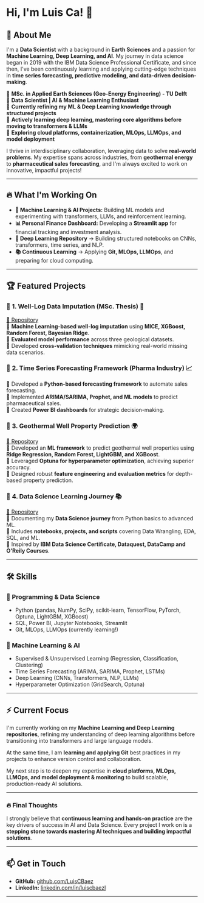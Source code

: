 # Hi, I'm Luis Ca! 👋

## 🚀 About Me
I'm a **Data Scientist** with a background in **Earth Sciences** and a passion for **Machine Learning, Deep Learning, and AI**. My journey in data science began in 2019 with the IBM Data Science Professional Certificate, and since then, I've been continuously learning and applying cutting-edge techniques in **time series forecasting, predictive modeling, and data-driven decision-making**.

🔹 **MSc. in Applied Earth Sciences (Geo-Energy Engineering) - TU Delft**  
🔹 **Data Scientist | AI & Machine Learning Enthusiast**  
🔹 **Currently refining my ML & Deep Learning knowledge through structured projects**  
🔹 **Actively learning deep learning, mastering core algorithms before moving to transformers & LLMs**  
🔹 **Exploring cloud platforms, containerization, MLOps, LLMOps, and model deployment** 

I thrive in interdisciplinary collaboration, leveraging data to solve **real-world problems**. My expertise spans across industries, from **geothermal energy** to **pharmaceutical sales forecasting**, and I'm always excited to work on innovative, impactful projects!

---

## 🔥 What I'm Working On
- **🚀 Machine Learning & AI Projects:** Building ML models and experimenting with transformers, LLMs, and reinforcement learning.
- **📊 Personal Finance Dashboard:** Developing a **Streamlit app** for financial tracking and investment analysis.
- **🧠 Deep Learning Repository** → Building structured notebooks on CNNs, transformers, time series, and NLP.
- **📚 Continuous Learning** → Applying **Git, MLOps, LLMOps**, and preparing for cloud computing.

---

## 🏆 Featured Projects
### 📌 **1. Well-Log Data Imputation (MSc. Thesis)** 🔬
[🔗 Repository](https://github.com/LuisCBaez/Predicting_Well_logs_MICE_TUDelft_Msc_Thesis)  
🔹 **Machine Learning-based well-log imputation** using **MICE, XGBoost, Random Forest, Bayesian Ridge**.  
🔹 **Evaluated model performance** across three geological datasets.  
🔹 Developed **cross-validation techniques** mimicking real-world missing data scenarios.  

### 📌 **2. Time Series Forecasting Framework (Pharma Industry)** 📈
🔹 Developed a **Python-based forecasting framework** to automate sales forecasting.  
🔹 Implemented **ARIMA/SARIMA, Prophet, and ML models** to predict pharmaceutical sales.  
🔹 Created **Power BI dashboards** for strategic decision-making.  

### 📌 **3. Geothermal Well Property Prediction** 🌍
[🔗 Repository](https://github.com/LuisCBaez/well-log-ml)  
🔹 Developed an **ML framework** to predict geothermal well properties using **Ridge Regression, Random Forest, LightGBM, and XGBoost**.  
🔹 Leveraged **Optuna for hyperparameter optimization**, achieving superior accuracy.  
🔹 Designed robust **feature engineering and evaluation metrics** for depth-based property prediction.  

### 📌 **4. Data Science Learning Journey** 📚
[🔗 Repository](https://github.com/LuisCBaez/Data-Science-Learning-Journey)  
🔹 Documenting my **Data Science journey** from Python basics to advanced ML.  
🔹 Includes **notebooks, projects, and scripts** covering Data Wrangling, EDA, SQL, and ML.  
🔹 Inspired by **IBM Data Science Certificate, Dataquest, DataCamp and O'Reily Courses**.  

---

## 🛠️ Skills
### 🔹 Programming & Data Science
- Python (pandas, NumPy, SciPy, scikit-learn, TensorFlow, PyTorch, Optuna, LightGBM, XGBoost)
- SQL, Power BI, Jupyter Notebooks, Streamlit
- Git, MLOps, LLMOps (currently learning!)

### 🔹 Machine Learning & AI
- Supervised & Unsupervised Learning (Regression, Classification, Clustering)
- Time Series Forecasting (ARIMA, SARIMA, Prophet, LSTMs)
- Deep Learning (CNNs, Transformers, NLP, LLMs)
- Hyperparameter Optimization (GridSearch, Optuna)

---

## ⚡ Current Focus

I'm currently working on my **Machine Learning and Deep Learning repositories**, refining my understanding of deep learning algorithms before transitioning into transformers and large language models.

At the same time, I am **learning and applying Git** best practices in my projects to enhance version control and collaboration.

My next step is to deepen my expertise in **cloud platforms, MLOps, LLMOps, and model deployment & monitoring** to build scalable, production-ready AI solutions.

---

### 🔥 Final Thoughts
I strongly believe that **continuous learning and hands-on practice** are the key drivers of success in AI and Data Science. Every project I work on is a **stepping stone towards mastering AI techniques and building impactful solutions**.

---

## 📫 Get in Touch

- **GitHub:** [github.com/LuisCBaez](https://github.com/LuisCBaez)
- **LinkedIn:** [linkedin.com/in/luiscbaezl](https://www.linkedin.com/in/luiscbaezl/)

---

